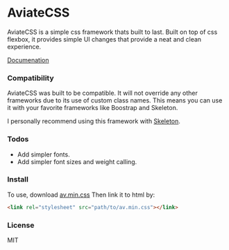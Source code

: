 # AviateCSS

AviateCSS is a simple css framework thats built to last. Built on top of css flexbox, it provides simple UI changes that provide a neat and clean experience.

[Documenation](iiaviator.github.io/css/docs)

### Compatibility
AviateCSS was built to be compatible. It will not override any other frameworks due to its use of custom class names. This means you can use it with your favorite frameworks like Boostrap and Skeleton. 

I personally recommend using this framework with [Skeleton](http://getskeleton.com/).

### Todos
- Add simpler fonts.
- Add simpler font sizes and weight calling.

### Install
To use, download [av.min.css](https://github.com/iiAviator/AviateCSS/blob/master/av.min.css) 
Then link it to html by:

```html
<link rel="stylesheet" src="path/to/av.min.css"></link>
```

### License 
MIT
